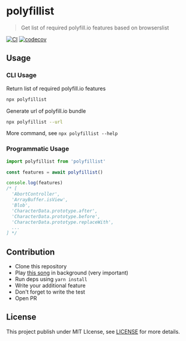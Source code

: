 # polyfillist

> Get list of required polyfill.io features based on browserslist

[![CI](https://github.com/adenvt/polyfillist/actions/workflows/ci.yml/badge.svg)](https://github.com/adenvt/polyfillist/actions/workflows/ci.yml)
[![codecov](https://codecov.io/gh/adenvt/polyfillist/branch/main/graph/badge.svg?token=mlZkwtROwa)](https://codecov.io/gh/adenvt/polyfillist)

## Usage

### CLI Usage

Return list of required polyfill.io features

```bash
npx polyfillist
```

Generate url of polyfill.io bundle

```bash
npx polyfillist --url
```

More command, see `npx polyfillist --help`

### Programmatic Usage

```ts
import polyfillist from 'polyfillist'

const features = await polyfillist()

console.log(features)
/* [
  'AbortController',
  'ArrayBuffer.isView',
  'Blob',
  'CharacterData.prototype.after',
  'CharacterData.prototype.before',
  'CharacterData.prototype.replaceWith',
  ...
] */
```
## Contribution

- Clone this repository
- Play [this song](https://youtu.be/PDJLvF1dUek) in background (very important)
- Run deps using `yarn install`
- Write your additional feature
- Don't forget to write the test
- Open PR

## License

This project publish under MIT LIcense, see [LICENSE](/LICENSE) for more details.
